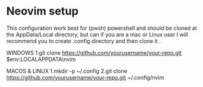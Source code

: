 # Neovim setup 
This configuration work best for (pwsh) powershell and should be cloned at the AppData/Local directory, but can if you are a mac or Linux user I will recommend you to create .config directory and then clone it .

WINDOWS
1.git clone https://github.com/yourusername/your-repo.git $env:LOCALAPPDATA\nvim

MACOS & LINUX
1.mkdir -p ~/.config
2.git clone https://github.com/yourusername/your-repo.git ~/.config/nvim
